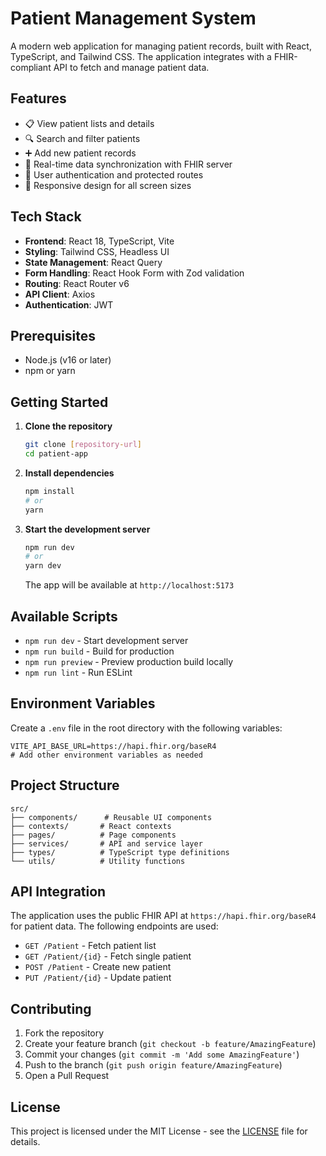 # Patient Management System

A modern web application for managing patient records, built with React, TypeScript, and Tailwind CSS. The application integrates with a FHIR-compliant API to fetch and manage patient data.

## Features

- 📋 View patient lists and details
- 🔍 Search and filter patients
- ➕ Add new patient records
- 🔄 Real-time data synchronization with FHIR server
- 🔐 User authentication and protected routes
- 📱 Responsive design for all screen sizes

## Tech Stack

- **Frontend**: React 18, TypeScript, Vite
- **Styling**: Tailwind CSS, Headless UI
- **State Management**: React Query
- **Form Handling**: React Hook Form with Zod validation
- **Routing**: React Router v6
- **API Client**: Axios
- **Authentication**: JWT

## Prerequisites

- Node.js (v16 or later)
- npm or yarn

## Getting Started

1. **Clone the repository**
   ```bash
   git clone [repository-url]
   cd patient-app
   ```

2. **Install dependencies**
   ```bash
   npm install
   # or
   yarn
   ```

3. **Start the development server**
   ```bash
   npm run dev
   # or
   yarn dev
   ```
   The app will be available at `http://localhost:5173`

## Available Scripts

- `npm run dev` - Start development server
- `npm run build` - Build for production
- `npm run preview` - Preview production build locally
- `npm run lint` - Run ESLint

## Environment Variables

Create a `.env` file in the root directory with the following variables:

```env
VITE_API_BASE_URL=https://hapi.fhir.org/baseR4
# Add other environment variables as needed
```

## Project Structure

```
src/
├── components/      # Reusable UI components
├── contexts/       # React contexts
├── pages/          # Page components
├── services/       # API and service layer
├── types/          # TypeScript type definitions
└── utils/          # Utility functions
```

## API Integration

The application uses the public FHIR API at `https://hapi.fhir.org/baseR4` for patient data. The following endpoints are used:

- `GET /Patient` - Fetch patient list
- `GET /Patient/{id}` - Fetch single patient
- `POST /Patient` - Create new patient
- `PUT /Patient/{id}` - Update patient

## Contributing

1. Fork the repository
2. Create your feature branch (`git checkout -b feature/AmazingFeature`)
3. Commit your changes (`git commit -m 'Add some AmazingFeature'`)
4. Push to the branch (`git push origin feature/AmazingFeature`)
5. Open a Pull Request

## License

This project is licensed under the MIT License - see the [LICENSE](LICENSE) file for details.
